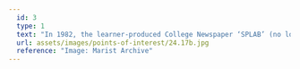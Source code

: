 ```yaml
---
  id: 3
  type: 1
  text: "In 1982, the learner-produced College Newspaper ‘SPLAB’ (no longer in existence), captioned an image of this statue with ‘Our Lady of the Science Lab’. It is not clear whether this label was given due to the statue’s proximity to the Science Labs or if prayers for additional protection during Science experiments were necessary."
  url: assets/images/points-of-interest/24.17b.jpg
  reference: "Image: Marist Archive"
---
```

